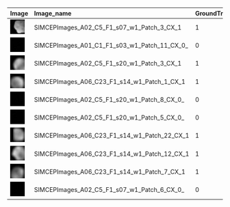 |Image|Image_name|GroundTruth| P_None_Nuc| P_Nuclei|
| :------------- | :------------- |:------------- |:------------- |:------------- |
|![image](SIMCEPImages_A02_C5_F1_s07_w1_Patch_3_CX_1.jpg)|SIMCEPImages_A02_C5_F1_s07_w1_Patch_3_CX_1|1|0.0152992|0.984701|
|![image](SIMCEPImages_A01_C1_F1_s03_w1_Patch_11_CX_0_.jpg)|SIMCEPImages_A01_C1_F1_s03_w1_Patch_11_CX_0_|0|0.880509|0.119491|
|![image](SIMCEPImages_A02_C5_F1_s20_w1_Patch_3_CX_1.jpg)|SIMCEPImages_A02_C5_F1_s20_w1_Patch_3_CX_1|1|2.45204e-05|0.999975|
|![image](SIMCEPImages_A06_C23_F1_s14_w1_Patch_1_CX_1.jpg)|SIMCEPImages_A06_C23_F1_s14_w1_Patch_1_CX_1|1|0.000292891|0.999707|
|![image](SIMCEPImages_A02_C5_F1_s20_w1_Patch_8_CX_0_.jpg)|SIMCEPImages_A02_C5_F1_s20_w1_Patch_8_CX_0_|0|0.89602|0.10398|
|![image](SIMCEPImages_A02_C5_F1_s20_w1_Patch_5_CX_0_.jpg)|SIMCEPImages_A02_C5_F1_s20_w1_Patch_5_CX_0_|0|0.879208|0.120792|
|![image](SIMCEPImages_A06_C23_F1_s14_w1_Patch_22_CX_1.jpg)|SIMCEPImages_A06_C23_F1_s14_w1_Patch_22_CX_1|1|0.0592019|0.940798|
|![image](SIMCEPImages_A06_C23_F1_s14_w1_Patch_12_CX_1.jpg)|SIMCEPImages_A06_C23_F1_s14_w1_Patch_12_CX_1|1|0.398924|0.601076|
|![image](SIMCEPImages_A06_C23_F1_s14_w1_Patch_7_CX_1.jpg)|SIMCEPImages_A06_C23_F1_s14_w1_Patch_7_CX_1|1|0.367371|0.632629|
|![image](SIMCEPImages_A02_C5_F1_s07_w1_Patch_6_CX_0_.jpg)|SIMCEPImages_A02_C5_F1_s07_w1_Patch_6_CX_0_|0|0.877059|0.122941|
